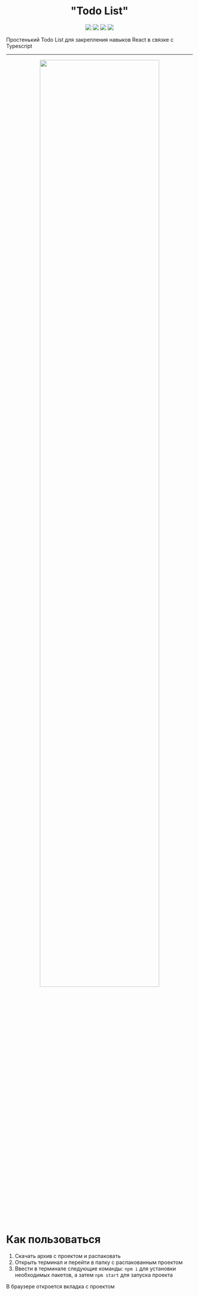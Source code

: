 <h1 align="center">"Todo List"</h1>

<p align="center">

<img src="https://img.shields.io/badge/made%20by-KIrilldeveloper48-blue.svg" >
<img src="https://img.shields.io/badge/react-16.14.0-green.svg">
<img src="https://img.shields.io/badge/Typescript-4.2.4-green.svg">
<img src="https://img.shields.io/github/languages/top/KIrilldeveloper48/TodoList-React-plus-Typescript.svg">

</p>

Простенький Todo List для закрепления навыков React в связке с Typescript

---
<p align="center">
<img src="https://i.ibb.co/s9Zrw8r/2021-04-14-13-36-07-627.gif" width="80%">
</p>

# Как пользоваться

1. Скачать архив с проектом и распаковать
2. Открыть терминал и перейти в папку с распакованным проектом
3. Ввести в терминале следующие команды: `npm i` для установки необходимых пакетов, а затем `npm start` для запуска проекта

В браузере откроется вкладка с проектом
